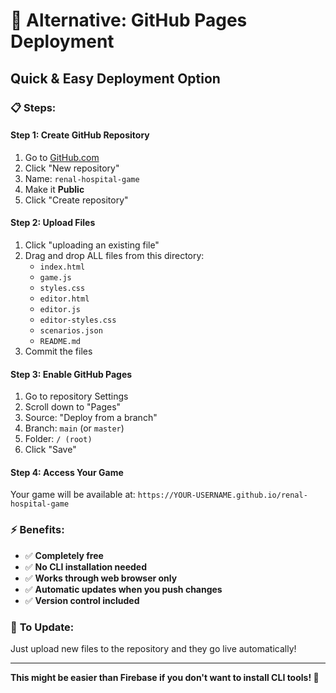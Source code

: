 # 🐙 Alternative: GitHub Pages Deployment

## Quick & Easy Deployment Option

### 📋 **Steps:**

#### **Step 1: Create GitHub Repository**
1. Go to [GitHub.com](https://github.com)
2. Click "New repository"
3. Name: `renal-hospital-game`
4. Make it **Public**
5. Click "Create repository"

#### **Step 2: Upload Files**
1. Click "uploading an existing file"
2. Drag and drop ALL files from this directory:
   - `index.html`
   - `game.js`
   - `styles.css`
   - `editor.html`
   - `editor.js`
   - `editor-styles.css`
   - `scenarios.json`
   - `README.md`
3. Commit the files

#### **Step 3: Enable GitHub Pages**
1. Go to repository Settings
2. Scroll down to "Pages"
3. Source: "Deploy from a branch"
4. Branch: `main` (or `master`)
5. Folder: `/ (root)`
6. Click "Save"

#### **Step 4: Access Your Game**
Your game will be available at:
`https://YOUR-USERNAME.github.io/renal-hospital-game`

### ⚡ **Benefits:**
- ✅ **Completely free**
- ✅ **No CLI installation needed**
- ✅ **Works through web browser only**
- ✅ **Automatic updates when you push changes**
- ✅ **Version control included**

### 🔄 **To Update:**
Just upload new files to the repository and they go live automatically!

---

**This might be easier than Firebase if you don't want to install CLI tools! 🚀**
